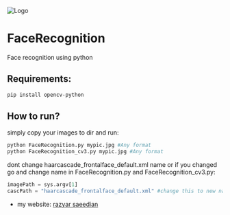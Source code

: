 ![Logo](razyar.png)
# FaceRecognition
Face recognition using python 

## Requirements: 
```bash
pip install opencv-python
```

## How to run?
simply copy your images to dir and run:

```bash
python FaceRecognition.py mypic.jpg #Any format
python FaceRecognition_cv3.py mypic.jpg #Any format
```

dont change haarcascade_frontalface_default.xml name or if you changed go and change name in FaceRecognition.py and FaceRecognition_cv3.py:

```python
imagePath = sys.argv[1]
cascPath = "haarcascade_frontalface_default.xml" #change this to new name
```

- my website: [razyar saeedian](https://khoderazyar.ir)



